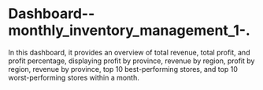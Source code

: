 # Dashboard--monthly_inventory_management_1-. <br>
In this dashboard, it provides an overview of total revenue, total profit, and profit percentage, displaying profit by province, revenue by region, profit by region, revenue by province, top 10 best-performing stores, and top 10 worst-performing stores within a month. 

